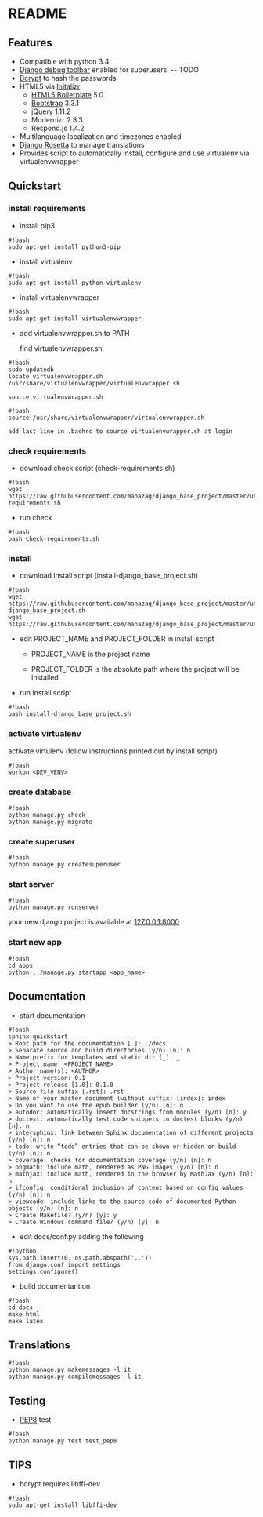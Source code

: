 README
======

## Features

- Compatible with python 3.4
- [Django debug toolbar](http://django-debug-toolbar.readthedocs.org/) enabled for superusers. -- TODO
- [Bcrypt](https://docs.djangoproject.com/en/1.8/topics/auth/passwords/#using-bcrypt-with-django) to hash the passwords
- HTML5 via [Initalizr](http://www.initializr.com/)
  - [HTML5 Boilerplate](http://html5boilerplate.com/) 5.0
  - [Bootstrap](http://getbootstrap.com/) 3.3.1
  - jQuery 1.11.2
  - Modernizr 2.8.3
  - Respond.js 1.4.2
- Multilanguage localization and timezones enabled
- [Django Rosetta](http://django-rosetta.readthedocs.org/) to manage translations
- Provides script to automatically install, configure and use virtualenv via virtualenvwrapper


## Quickstart

### install requirements

- install pip3

```
#!bash
sudo apt-get install python3-pip
```

- install virtualenv

```
#!bash
sudo apt-get install python-virtualenv
```

- install virtualenvwrapper

```
#!bash
sudo apt-get install virtualenvwrapper
```

  - add virtualenvwrapper.sh to PATH

    find virtualenvwrapper.sh

```
#!bash
sudo updatedb
locate virtualenvwrapper.sh
/usr/share/virtualenvwrapper/virtualenvwrapper.sh
```

    source virtualenvwrapper.sh

```
#!bash
source /usr/share/virtualenvwrapper/virtualenvwrapper.sh
```

    add last line in .bashrc to source virtualenvwrapper.sh at login


### check requirements

- download check script (check-requirements.sh)

```
#!bash
wget https://raw.githubusercontent.com/manazag/django_base_project/master/utils/check-requirements.sh
```

- run check

```
#!bash
bash check-requirements.sh
```

### install

- download install script (install-django_base_project.sh)

```
#!bash
wget https://raw.githubusercontent.com/manazag/django_base_project/master/utils/install-django_base_project.sh
wget https://raw.githubusercontent.com/manazag/django_base_project/master/utils/secret_key_generator.py
```

- edit PROJECT_NAME and PROJECT_FOLDER in install script

  - PROJECT_NAME is the project name

  - PROJECT_FOLDER is the absolute path where the project will be installed

- run install script

```
#!bash
bash install-django_base_project.sh
```

### activate virtualenv

activate virtulenv (follow instructions printed out by install script)

```
#!bash
workon <DEV_VENV>
```

### create database

```
#!bash
python manage.py check
python manage.py migrate
```

### create superuser

```
#!bash
python manage.py createsuperuser
```

### start server

```
#!bash
python manage.py runserver
```

your new django project is available at [127.0.0.1:8000](http://127.0.0.1:8000)

### start new app

```
#!bash
cd apps
python ../manage.py startapp <app_name>
```



## Documentation

- start documentation

```
#!bash
sphinx-quickstart
> Root path for the documentation [.]: ./docs
> Separate source and build directories (y/n) [n]: n
> Name prefix for templates and static dir [_]: _
> Project name: <PROJECT_NAME>
> Author name(s): <AUTHOR>
> Project version: 0.1
> Project release [1.0]: 0.1.0
> Source file suffix [.rst]: .rst
> Name of your master document (without suffix) [index]: index
> Do you want to use the epub builder (y/n) [n]: n
> autodoc: automatically insert docstrings from modules (y/n) [n]: y
> doctest: automatically test code snippets in doctest blocks (y/n) [n]: n
> intersphinx: link between Sphinx documentation of different projects (y/n) [n]: n
> todo: write “todo” entries that can be shown or hidden on build (y/n) [n]: n
> coverage: checks for documentation coverage (y/n) [n]: n
> pngmath: include math, rendered as PNG images (y/n) [n]: n
> mathjax: include math, rendered in the browser by MathJax (y/n) [n]: n
> ifconfig: conditional inclusion of content based on config values (y/n) [n]: n
> viewcode: include links to the source code of documented Python objects (y/n) [n]: n
> Create Makefile? (y/n) [y]: y
> Create Windows command file? (y/n) [y]: n
```

- edit docs/conf.py adding the following

```
#!python
sys.path.insert(0, os.path.abspath('..'))
from django.conf import settings
settings.configure()
```

- build documentantion

```
#!bash
cd docs
make html
make latex
```

## Translations

```
#!bash
python manage.py makemessages -l it
python manage.py compilemessages -l it
```

## Testing

- [PEP8](https://pypi.python.org/pypi/pep8) test

```
#!bash
python manage.py test test_pep8
```

## TIPS

- bcrypt requires libffi-dev

```
#!bash
sudo apt-get install libffi-dev
```
